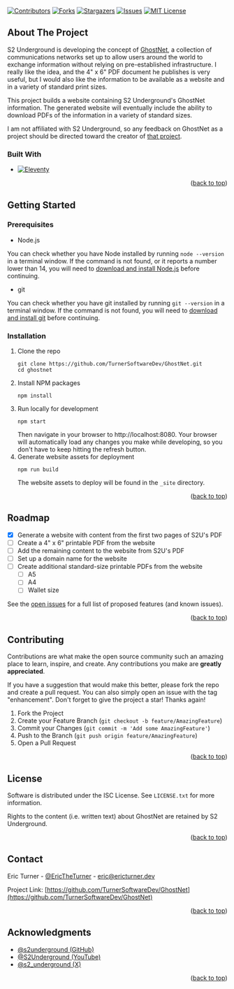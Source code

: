 <a name="readme-top"></a>

<!-- PROJECT SHIELDS -->
[![Contributors][contributors-shield]][contributors-url]
[![Forks][forks-shield]][forks-url]
[![Stargazers][stars-shield]][stars-url]
[![Issues][issues-shield]][issues-url]
[![MIT License][license-shield]][license-url]

## About The Project

S2 Underground is developing the concept of [GhostNet](https://github.com/s2underground/GhostNet), a
collection of communications networks set up to allow users around the world to
exchange information without relying on pre-established infrastructure. I really like
the idea, and the 4" x 6" PDF document he publishes is very useful, but I would also
like the information to be available as a website and in a variety of standard print sizes.

This project builds a website containing S2 Underground's GhostNet information. The
generated website will eventually include the ability to download PDFs of the information
in a variety of standard sizes.

I am not affiliated with S2 Underground, so any feedback on GhostNet as a project
should be directed toward the creator of [that project](https://github.com/s2underground/GhostNet).

### Built With

* [![Eleventy][Eleventy.js]][Eleventy-url]

<p align="right">(<a href="#readme-top">back to top</a>)</p>

## Getting Started

### Prerequisites

* Node.js

You can check whether you have Node installed by running `node --version` in
a terminal window. If the command is not found, or it reports a number lower than 14,
you will need to [download and install Node.js](https://nodejs.org/en/download) before continuing.

* git

You can check whether you have git installed by running `git --version` in a
terminal window. If the command is not found, you will need to [download and install git](https://git-scm.com/downloads)
before continuing.

### Installation

1. Clone the repo
   ```shell
   git clone https://github.com/TurnerSoftwareDev/GhostNet.git
   cd ghostnet
   ```
2. Install NPM packages
   ```shell
   npm install
   ```
3. Run locally for development
   ```shell
   npm start
   ```
   Then navigate in your browser to http://localhost:8080. Your browser will
   automatically load any changes you make while developing, so you don't have to keep hitting the
   refresh button.
4. Generate website assets for deployment
   ```shell
   npm run build
   ```
   The website assets to deploy will be found in the `_site` directory.

<p align="right">(<a href="#readme-top">back to top</a>)</p>

## Roadmap

- [x] Generate a website with content from the first two pages of S2U's PDF
- [ ] Create a 4" x 6" printable PDF from the website
- [ ] Add the remaining content to the website from S2U's PDF
- [ ] Set up a domain name for the website
- [ ] Create additional standard-size printable PDFs from the website
    - [ ] A5
    - [ ] A4
    - [ ] Wallet size

See the [open issues](https://github.com/TurnerSoftwareDev/GhostNet/issues) for a full list of proposed features (and known issues).

<p align="right">(<a href="#readme-top">back to top</a>)</p>

## Contributing

Contributions are what make the open source community such an amazing place to learn, inspire, and create. Any contributions you make are **greatly appreciated**.

If you have a suggestion that would make this better, please fork the repo and create a pull request. You can also simply open an issue with the tag "enhancement".
Don't forget to give the project a star! Thanks again!

1. Fork the Project
2. Create your Feature Branch (`git checkout -b feature/AmazingFeature`)
3. Commit your Changes (`git commit -m 'Add some AmazingFeature'`)
4. Push to the Branch (`git push origin feature/AmazingFeature`)
5. Open a Pull Request

<p align="right">(<a href="#readme-top">back to top</a>)</p>

## License

Software is distributed under the ISC License. See `LICENSE.txt` for more information.

Rights to the content (i.e. written text) about GhostNet are retained by S2 Underground.

<p align="right">(<a href="#readme-top">back to top</a>)</p>

## Contact

Eric Turner - [@EricTheTurner](https://twitter.com/EricTheTurner) - eric@ericturner.dev

Project Link: [https://github.com/TurnerSoftwareDev/GhostNet](https://github.com/TurnerSoftwareDev/GhostNet)

<p align="right">(<a href="#readme-top">back to top</a>)</p>

## Acknowledgments

* [@s2underground (GitHub)](https://github.com/s2underground/GhostNet)
* [@S2Underground (YouTube)](https://www.youtube.com/c/S2Underground)
* [@s2_underground (X)](https://twitter.com/s2_underground)

<p align="right">(<a href="#readme-top">back to top</a>)</p>

<!-- MARKDOWN LINKS & IMAGES -->
<!-- https://www.markdownguide.org/basic-syntax/#reference-style-links -->
[contributors-shield]: https://img.shields.io/github/contributors/TurnerSoftwareDev/GhostNet.svg?style=for-the-badge
[contributors-url]: https://github.com/TurnerSoftwareDev/GhostNet/graphs/contributors
[forks-shield]: https://img.shields.io/github/forks/TurnerSoftwareDev/GhostNet.svg?style=for-the-badge
[forks-url]: https://github.com/TurnerSoftwareDev/GhostNet/network/members
[stars-shield]: https://img.shields.io/github/stars/TurnerSoftwareDev/GhostNet.svg?style=for-the-badge
[stars-url]: https://github.com/TurnerSoftwareDev/GhostNet/stargazers
[issues-shield]: https://img.shields.io/github/issues/TurnerSoftwareDev/GhostNet.svg?style=for-the-badge
[issues-url]: https://github.com/TurnerSoftwareDev/GhostNet/issues
[license-shield]: https://img.shields.io/github/license/TurnerSoftwareDev/GhostNet.svg?style=for-the-badge
[license-url]: https://github.com/TurnerSoftwareDev/GhostNet/blob/master/LICENSE.txt
[Eleventy.js]: https://img.shields.io/badge/11ty-000000?style=for-the-badge
[Eleventy-url]: https://www.11ty.dev